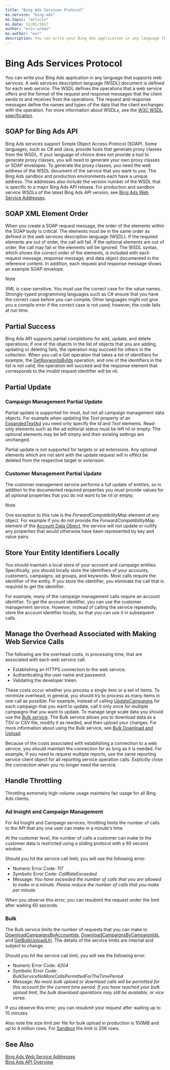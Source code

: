 ```yaml
---
title: "Bing Ads Services Protocol"
ms.service: "bing-ads"
ms.topic: "article"
ms.date: 11/01/2017
author: "eric-urban"
ms.author: "eur"
description: You can write your Bing Ads application in any language that supports web services.
---
```

# Bing Ads Services Protocol
You can write your Bing Ads application in any language that supports web services. A web services description language (WSDL) document is defined for each web service. The WSDL defines the operations that a web service offers and the format of the request and response messages that the client sends to and receives from the operations. The request and response messages define the names and types of the data that the client exchanges with the operation. For more information about WSDLs, see the [W3C WSDL specification](https://www.w3.org/TR/wsdl).

## SOAP for Bing Ads API
Bing Ads services support Simple Object Access Protocol (SOAP). Some languages, such as C# and Java, provide tools that generate proxy classes from the WSDL. If your language of choice does not provide a tool to generate proxy classes, you will need to generate your own proxy classes or SOAP envelopes. To generate the proxy classes, you need the web address of the WSDL document of the service that you want to use. The Bing Ads sandbox and production environments each have a unique address. The addresses also include the version number of the WSDL that is specific to a major Bing Ads API release. For production and sandbox service WSDLs of the latest Bing Ads API version, see [Bing Ads Web Service Addresses](../guides/web-service-addresses.md).

## <a name="element_order"></a>SOAP XML Element Order
When you create a SOAP request message, the order of the elements within the SOAP body is critical. The elements must be in the same order as defined in the web services description language (WSDL). If the required elements are out of order, the call will fail. If the optional elements are out of order, the call may fail or the elements will be ignored. The WSDL syntax, which shows the correct order of the elements, is included with each request message, response message, and data object documented in the reference content. In addition, each request and response message shows an example SOAP envelope.

> [!NOTE]
> XML is case-sensitive. You must use the correct case for the value names. Strongly-typed programming languages such as C# ensure that you have the correct case before you can compile. Other languages might not give you a compile error if the correct case is not used; however, the code fails at run time.

## Partial Success
Bing Ads API supports partial completions for add, update, and delete operations; if one of the objects in the list of objects that you are adding, updating or deleting fails, the operation may succeed for others in the collection. When you call a Get operation that takes a list of identifiers for example, the [GetKeywordsByIds](~/campaign-management-service/getkeywordsbyids.md) operation, and one of the identifiers in the list is not valid, the operation will succeed and the response element that corresponds to the invalid request identifier will be nil.

## Partial Update

### Campaign Management Partial Update
Partial update is supported for most, but not all campaign management data objects. For example when updating the *Text* property of an [ExpandedTextAd](~/campaign-management-service/expandedtextad.md) you need only specify the *Id* and *Text* elements. Read-only elements such as the ad editorial status must be left nil or empty. The optional elements may be left empty and their existing settings are unchanged. 

Partial update is not supported for targets or ad extensions. Any optional elements which are not sent with the update request will in effect be deleted from the respective target or extension.

### Customer Management Partial Update
The customer management service performs a full update of entities, so in addition to the documented required properties you must provide values for all optional properties that you do not want to be nil or empty.  

> [!NOTE]
> One exception to this rule is the *ForwardCompatibilityMap* element of any object. For example if you do not provide the *ForwardCompatibilityMap* element of the [Account Data Object](~/customer-management-service/account.md), the service will not update or nullify any properties that would otherwise have been represented by key and value pairs.

## <a name="store_locally"></a>Store Your Entity Identifiers Locally
You should maintain a local store of your account and campaign entities. Specifically, you should locally store the identifiers of your accounts, customers, campaigns, ad groups, and keywords. Most calls require the identifier of the entity. If you store the identifier, you eliminate the call that is required to get the identifier.

For example, many of the campaign management calls require an account identifier. To get the account identifier, you can use the customer management service. However, instead of calling the service repeatedly, store the account identifier locally, so that you can use it in subsequent calls.

## <a name="manage_overhead"></a>Manage the Overhead Associated with Making Web Service Calls
The following are the overhead costs, in processing time, that are associated with each web service call.

-   Establishing an HTTPS connection to the web service.  
-   Authenticating the user name and password.  
-   Validating the developer token.  

These costs occur whether you process a single item or a set of items. To minimize overhead, in general, you should try to process as many items in one call as possible. For example, instead of calling [UpdateCampaigns](~/campaign-management-service/updatecampaigns.md) for each campaign that you want to update, call it only once for multiple campaigns that you want to update. To manage large scale data you should use the [Bulk service](~/bulk-service/bulk-service-reference.md). The Bulk service allows you to download data as a TSV or CSV file, modify it as needed, and then upload your changes. For more information about using the Bulk service, see [Bulk Download and Upload](../guides/bulk-download-upload.md).

Because of the costs associated with establishing a connection to a web service, you should maintain the connection for as long as it is needed. For example, if you need to request multiple reports, use the same reporting service client object for all reporting service operation calls. Explicitly close the connection when you no longer need the service.

## <a name="throttling"></a>Handle Throttling
Throttling extremely high-volume usage maintains fair usage for all Bing Ads clients.

### Ad Insight and Campaign Management
For Ad Insight and Campaign services, throttling limits the number of calls to the API that any one user can make in a minute's time.

At the customer level, the number of calls a customer can make to the customer data is restricted using a sliding protocol with a 60 second window.

Should you hit the service call limit, you will see the following error:

-   Numeric Error Code: *117*  
-   Symbolic Error Code: *CallRateExceeded*  
-   Message: *You have exceeded the number of calls that you are allowed to make in a minute. Please reduce the number of calls that you make per minute.*  

When you observe this error, you can resubmit the request under the limit after waiting 60 seconds.

### Bulk
The Bulk service limits the number of requests that you can make to [DownloadCampaignsByAccountIds](~/bulk-service/downloadcampaignsbyaccountids.md), [DownloadCampaignsByCampaignIds](~/bulk-service/downloadcampaignsbycampaignids.md), and [GetBulkUploadUrl](~/bulk-service/getbulkuploadurl.md). The details of the service limits are internal and subject to change.

Should you hit the service call limit, you will see the following error:

-   Numeric Error Code: *4204*  
-   Symbolic Error Code: *BulkServiceNoMoreCallsPermittedForTheTimePeriod*  
-   Message: *No more bulk upload or download calls will be permitted for this account for the current time period. If you have reached your bulk upload limit, the bulk download operations may still be available, or vice versa.*  

If you observe this error, you can resubmit your request after waiting up to 15 minutes.

Also note the size limit per file for bulk upload in production is 100MB and up to 4 million rows. For [Sandbox](../guides/sandbox.md) the limit is 20K rows.

## See Also
[Bing Ads Web Service Addresses](../guides/web-service-addresses.md)  
[Bing Ads API Overview](../guides/index.md)  

